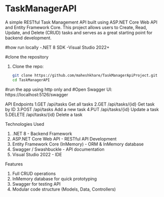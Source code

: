 # TaskManagerAPI

A simple RESTful Task Management API built using ASP.NET Core Web API and Entity Framework Core. 
This project allows users to Create, Read, Update, and Delete (CRUD) tasks and serves as a great starting point for backend development.

#how run locally
-.NET 8 SDK
-Visual Studio 2022+

#clone the repository 
1. Clone the repo:
   ```bash
   git clone https://github.com/maheshkhare/TaskManagerApiProject.git
   cd TaskManagerAPI
#run the app using http only and 
#Open Swagger UI: https://localhost:5126/swagger


API Endpoints
1.GET	/api/tasks	Get all tasks
2.GET	/api/tasks/{id}	Get task by ID
3.POST	/api/tasks	Add a new task
4.PUT	/api/tasks/{id}	Update a task
5.DELETE	/api/tasks/{id}	Delete a task

Technologies Used
1. .NET 8 - Backend Framework
2. ASP.NET Core Web API - RESTful API Development
3. Entity Framework Core (InMemory) - ORM & InMemory database
4. Swagger / Swashbuckle - API documentation
5. Visual Studio 2022 - IDE

Features
1. Full CRUD operations
2. InMemory database for quick prototyping
3. Swagger for testing API
4. Modular code structure (Models, Data, Controllers)
